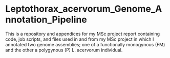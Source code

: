 # Leptothorax_acervorum_Genome_Annotation_Pipeline
This is a repository and appendices for my MSc project report containing code, job scripts, and files used in and from my MSc project in which I annotated two genome assemblies; one of a functionally monogynous (FM) and the other a polygynous (P) L. acervorum individual.
